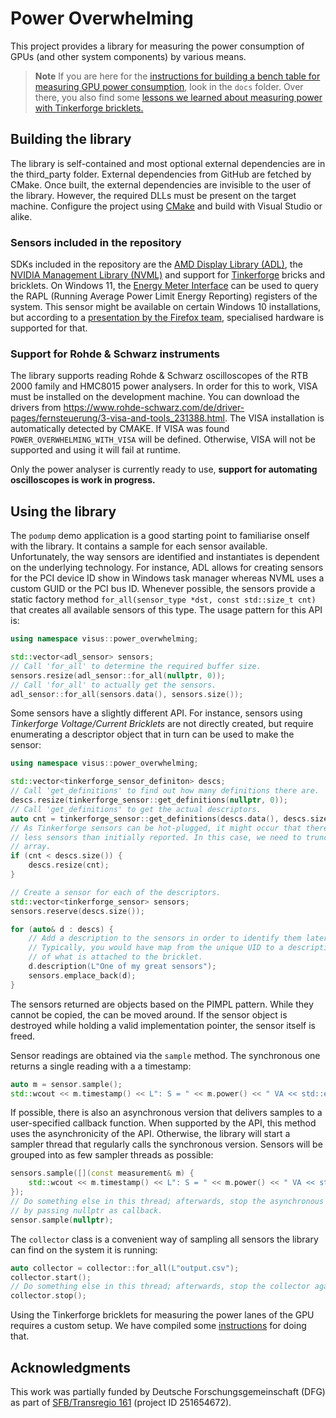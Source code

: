 # Power Overwhelming
This project provides a library for measuring the power consumption of GPUs (and other system components) by various means.

> **Note**
> If you are here for the [instructions for building a bench table for measuring GPU power consumption](docs/HARDWARE.md), look in the `docs` folder. Over there, you also find some [lessons we learned about measuring power with Tinkerforge bricklets.](docs/TINKERFORGE.md)


## Building the library
The library is self-contained and most optional external dependencies are in the third_party folder. External dependencies from GitHub are fetched by CMake. Once built, the external dependencies are invisible to the user of the library. However, the required DLLs must be present on the target machine. Configure the project using [CMake](https://cmake.org/) and build with Visual Studio or alike.

### Sensors included in the repository
SDKs included in the repository are the [AMD Display Library (ADL)](https://github.com/GPUOpen-LibrariesAndSDKs/display-library), the [NVIDIA Management Library (NVML)](https://developer.nvidia.com/nvidia-management-library-nvml) and support for [Tinkerforge](https://github.com/Tinkerforge) bricks and bricklets. On Windows 11, the [Energy Meter Interface](https://learn.microsoft.com/en-us/windows-hardware/drivers/powermeter/energy-meter-interface) can be used to query the RAPL (Running Average Power Limit Energy Reporting) registers of the system. This sensor might be available on certain Windows 10  installations, but according to a [presentation by the Firefox team](https://fosdem.org/2023/schedule/event/energy_power_profiling_firefox/attachments/slides/5537/export/events/attachments/energy_power_profiling_firefox/slides/5537/FOSDEM_2023_Power_profiling_with_the_Firefox_Profiler.pdf), specialised hardware is supported for that.

### Support for Rohde & Schwarz instruments
The library supports reading Rohde & Schwarz oscilloscopes of the RTB 2000 family and HMC8015 power analysers. In order for this to work, VISA must be installed on the development machine. You can download the drivers from https://www.rohde-schwarz.com/de/driver-pages/fernsteuerung/3-visa-and-tools_231388.html. The VISA installation is automatically detected by CMAKE. If VISA was found `POWER_OVERWHELMING_WITH_VISA` will be defined. Otherwise, VISA will not be supported and using it will fail at runtime.

Only the power analyser is currently ready to use, **support for automating oscilloscopes is work in progress.**

## Using the library
The `podump` demo application is a good starting point to familiarise onself with the library. It contains a sample for each sensor available. Unfortunately, the way sensors are identified and instantiates is dependent on the underlying technology. For instance, ADL allows for creating sensors for the PCI device ID show in Windows task manager whereas NVML uses a custom GUID or the PCI bus ID. Whenever possible, the sensors provide a static factory method `for_all(sensor_type *dst, const std::size_t cnt)` that creates all available sensors of this type. The usage pattern for this API is:
```c++
using namespace visus::power_overwhelming;

std::vector<adl_sensor> sensors;
// Call 'for_all' to determine the required buffer size.
sensors.resize(adl_sensor::for_all(nullptr, 0));
// Call 'for_all' to actually get the sensors.
adl_sensor::for_all(sensors.data(), sensors.size());
```

Some sensors have a slightly different API. For instance, sensors using *Tinkerforge Voltage/Current Bricklets* are not directly created, but require enumerating a descriptor object that in turn can be used to make the sensor:
```c++
using namespace visus::power_overwhelming;

std::vector<tinkerforge_sensor_definiton> descs;
// Call 'get_definitions' to find out how many definitions there are.
descs.resize(tinkerforge_sensor::get_definitions(nullptr, 0));
// Call 'get_definitions' to get the actual descriptors.
auto cnt = tinkerforge_sensor::get_definitions(descs.data(), descs.size());
// As Tinkerforge sensors can be hot-plugged, it might occur that there are now
// less sensors than initially reported. In this case, we need to truncate the
// array.
if (cnt < descs.size()) {
    descs.resize(cnt);
}

// Create a sensor for each of the descriptors.
std::vector<tinkerforge_sensor> sensors;
sensors.reserve(descs.size());

for (auto& d : descs) {
    // Add a description to the sensors in order to identify them later.
    // Typically, you would have map from the unique UID to a description
    // of what is attached to the bricklet.
    d.description(L"One of my great sensors");
    sensors.emplace_back(d);
}
```

The sensors returned are objects based on the PIMPL pattern. While they cannot be copied, the can be moved around. If the sensor object is destroyed while holding a valid implementation pointer, the sensor itself is freed.

Sensor readings are obtained via the `sample` method. The synchronous one returns a single reading with a a timestamp:
```c++
auto m = sensor.sample();
std::wcout << m.timestamp() << L": S = " << m.power() << " VA << std::endl;
```

If possible, there is also an asynchronous version that delivers samples to a user-specified callback function. When supported by the API, this method uses the asynchronicity of the API. Otherwise, the library will start a sampler thread that regularly calls the synchronous version. Sensors will be grouped into as few sampler threads as possible:
```c++
sensors.sample([](const measurement& m) {
    std::wcout << m.timestamp() << L": S = " << m.power() << " VA << std::endl;
});
// Do something else in this thread; afterwards, stop the asynchronous sampling
// by passing nullptr as callback.
sensor.sample(nullptr);
```

The `collector` class is a convenient way of sampling all sensors the library can find on the system it is running:
```c++
auto collector = collector::for_all(L"output.csv");
collector.start();
// Do something else in this thread; afterwards, stop the collector again.
collector.stop();
```

Using the Tinkerforge bricklets for measuring the power lanes of the GPU requires a custom setup. We have compiled some [instructions](docs/HARDWARE.md) for doing that.

## Acknowledgments
This work was partially funded by Deutsche Forschungsgemeinschaft (DFG) as part of [SFB/Transregio 161](https://www.sfbtrr161.de) (project ID 251654672).
